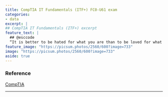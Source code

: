 ```yaml
---
title: CompTIA IT Fundamentals (ITF+) FC0-U61 exam
categories:
- data
excerpt: |
## CompTIA IT Fundamentals (ITF+) excerpt
feature_text: |  
  ## @esccode
  “It is better to be hated for what you are than to be loved for what you are not.” ― Andre Gide, Autumn Leaves
feature_image: "https://picsum.photos/2560/600?image=733"
image: "https://picsum.photos/2560/600?image=733"
aside: true
---
```




### Reference

[CompTIA](https://comptia.org)

---
